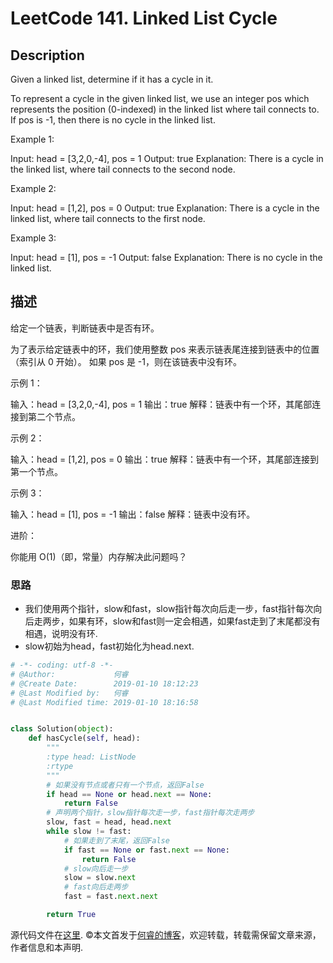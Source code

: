 # LeetCode 141. Linked List Cycle

## Description

Given a linked list, determine if it has a cycle in it.

To represent a cycle in the given linked list, we use an integer pos which represents the position (0-indexed) in the linked list where tail connects to. If pos is -1, then there is no cycle in the linked list.

Example 1:

Input: head = [3,2,0,-4], pos = 1
Output: true
Explanation: There is a cycle in the linked list, where tail connects to the second node.

Example 2:

Input: head = [1,2], pos = 0
Output: true
Explanation: There is a cycle in the linked list, where tail connects to the first node.

Example 3:

Input: head = [1], pos = -1
Output: false
Explanation: There is no cycle in the linked list.

## 描述

给定一个链表，判断链表中是否有环。

为了表示给定链表中的环，我们使用整数 pos 来表示链表尾连接到链表中的位置（索引从 0 开始）。 如果 pos 是 -1，则在该链表中没有环。

示例 1：

输入：head = [3,2,0,-4], pos = 1
输出：true
解释：链表中有一个环，其尾部连接到第二个节点。

示例 2：

输入：head = [1,2], pos = 0
输出：true
解释：链表中有一个环，其尾部连接到第一个节点。

示例 3：

输入：head = [1], pos = -1
输出：false
解释：链表中没有环。

进阶：

你能用 O(1)（即，常量）内存解决此问题吗？

### 思路

* 我们使用两个指针，slow和fast，slow指针每次向后走一步，fast指针每次向后走两步，如果有环，slow和fast则一定会相遇，如果fast走到了末尾都没有相遇，说明没有环.
* slow初始为head，fast初始化为head.next.

```python
# -*- coding: utf-8 -*-
# @Author:             何睿
# @Create Date:        2019-01-10 18:12:23
# @Last Modified by:   何睿
# @Last Modified time: 2019-01-10 18:16:58


class Solution(object):
    def hasCycle(self, head):
        """
        :type head: ListNode
        :rtype
        """
        # 如果没有节点或者只有一个节点，返回False
        if head == None or head.next == None:
            return False
        # 声明两个指针，slow指针每次走一步，fast指针每次走两步
        slow, fast = head, head.next
        while slow != fast:
            # 如果走到了末尾，返回False
            if fast == None or fast.next == None:
                return False
            # slow向后走一步
            slow = slow.next
            # fast向后走两步
            fast = fast.next.next

        return True
```

源代码文件在[这里](https://github.com/ruicore/Algorithm/blob/master/Leetcode/2019-01-10-141-Linked-List-Cycle.py).
©本文首发于[何睿的博客](https://www.ruicore.cn/leetcode-141-linked-list-cycle/)，欢迎转载，转载需保留文章来源，作者信息和本声明.
